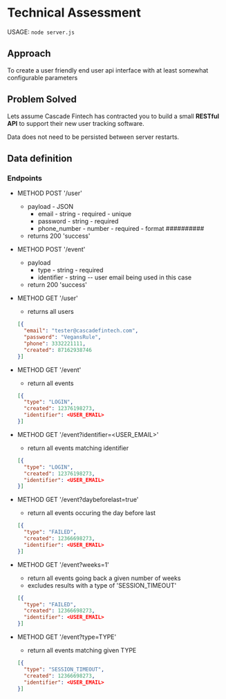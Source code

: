 # Technical Assessment
USAGE: `node server.js`
## Approach
To create a user friendly end user api interface with at least somewhat configurable parameters

## Problem Solved
Lets assume Cascade Fintech has contracted you to build a small **RESTful API** to support their new user tracking software. 

Data does not need to be persisted between server restarts. 

## Data definition

### Endpoints
- METHOD POST '/user'
  - payload - JSON
    - email - string - required - unique
    - password - string - required
    - phone_number - number - required - format ##########
  - returns 200 'success'

- METHOD POST '/event'
  - payload
    - type - string - required
    - identifier - string  -- user email being used in this case
  - return 200 'success'

- METHOD GET '/user'
  - returns all users
  ```json
  [{
    "email": "tester@cascadefintech.com",
    "password": "VegansRule",
    "phone": 3332221111,
    "created": 87162938746
  }]
  ```

- METHOD GET '/event'
  - return all events
  ```json
  [{
    "type": "LOGIN",
    "created": 12376198273,
    "identifier": <USER_EMAIL>
  }]
  ```

- METHOD GET '/event?identifier=<USER_EMAIL>'
  - return all events matching identifier
  ```json
  [{
    "type": "LOGIN",
    "created": 12376198273,
    "identifier": <USER_EMAIL>
  }]
  ```

- METHOD GET '/event?daybeforelast=true'
  - return all events occuring the day before last
  ```json
  [{
    "type": "FAILED",
    "created": 12366698273,
    "identifier": <USER_EMAIL>
  }]
  ```

- METHOD GET '/event?weeks=1'
  - return all events going back a given number of weeks
  - excludes results with a type of 'SESSION_TIMEOUT'
  ```json
  [{
    "type": "FAILED",
    "created": 12366698273,
    "identifier": <USER_EMAIL>
  }]
  ```

- METHOD GET '/event?type=TYPE'
  - return all events matching given TYPE
  ```json
  [{
    "type": "SESSION_TIMEOUT",
    "created": 12366698273,
    "identifier": <USER_EMAIL>
  }]
  ```
 